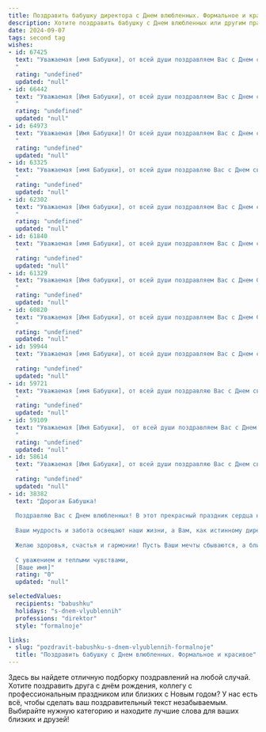 ```yaml
---
title: Поздравить бабушку директора с Днем влюбленных. Формальное и красивое
description: Хотите поздравить бабушку с Днем влюбленных или другим праздником? Наш ИИ создаст незабываемое поздравление, а вы обязательно выделитесь среди других.  
date: 2024-09-07
tags: second tag
wishes:
- id: 67425
  text: "Уважаемая [имя Бабушки], от всей души поздравляем Вас с Днем святого Валентина! Желаем Вам неиссякаемой любви, тепла и заботы от родных и близких, а также  крепкого здоровья и бодрости духа. Пусть этот день будет наполнен приятными моментами, и пусть Ваше сердце всегда будет открыто для любви.
  "
  rating: "undefined"
  updated: "null"
- id: 66442
  text: "Уважаемая [Имя Бабушки], от всей души поздравляем Вас с Днем святого Валентина! Желаем Вам любви, тепла, заботы и  радости, которые наполнят Вашу жизнь яркими красками. Пусть этот день будет особенным, полным приятных сюрпризов и  нежных чувств!
  "
  rating: "undefined"
  updated: "null"
- id: 64973
  text: "Уважаемая [Имя Бабушки]! От всей души поздравляем Вас с Днем святого Валентина! Желаем Вам крепкого здоровья, семейного тепла и бесконечной любви от близких людей. Пусть этот день наполнит Вас радостью, позитивом и удачей.
  "
  rating: "undefined"
  updated: "null"
- id: 63325
  text: "Уважаемая [имя Бабушки], от всей души поздравляю Вас с Днем святого Валентина! Желаю Вам крепкого здоровья, семейного благополучия, душевной гармонии и бесконечного счастья! Пусть Ваша жизнь будет наполнена любовью, заботой и вниманием близких людей.
  "
  rating: "undefined"
  updated: "null"
- id: 62302
  text: "Уважаемая [Имя бабушки], от всей души поздравляем Вас с Днем святого Валентина! Желаем Вам крепкого здоровья, неиссякаемого оптимизма и душевного тепла. Пусть любовь и забота Ваших близких согревают Вас каждый день.
  "
  rating: "undefined"
  updated: "null"
- id: 61840
  text: "Уважаемая [имя Бабушки], от всей души поздравляем Вас с Днем святого Валентина! Желаем Вам крепкого здоровья, замечательного настроения и бесконечной любви. Пусть этот день станет для Вас символом тепла, радости и романтики!
  "
  rating: "undefined"
  updated: "null"
- id: 61329
  text: "Уважаемая [Имя бабушки], от всей души поздравляем Вас с Днем Святого Валентина! Пусть этот день наполнится любовью, заботой и теплыми чувствами от близких. Желаем Вам крепкого здоровья, ярких впечатлений и светлых эмоций!
  "
  rating: "undefined"
  updated: "null"
- id: 60820
  text: "Уважаемая [Имя Бабушки], от всей души поздравляем Вас с Днем Святого Валентина! Желаем Вам в этот день, окруженной любовью и заботой близких, ощутить всю теплоту и нежность, которые Вы дарите всем вокруг. Пусть этот день станет для Вас маленьким праздником, наполненным душевным теплом и радостными мгновениями.
  "
  rating: "undefined"
  updated: "null"
- id: 59944
  text: "Уважаемая [имя Бабушки], от всей души поздравляем Вас с Днем святого Валентина! Желаем Вам крепкого здоровья, душевного тепла и безграничной любви, которая согревает Вас каждый день. Пусть этот праздник подарит Вам множество приятных моментов и вдохновит на новые свершения.
  "
  rating: "undefined"
  updated: "null"
- id: 59721
  text: "Уважаемая [имя Бабушки], от всей души поздравляю Вас с Днем святого Валентина! Желаю Вам светлых и радостных эмоций,  любви и заботы со стороны близких, а также крепкого здоровья и благополучия. Пусть этот день подарит Вам много приятных моментов и  наполнит Вашу жизнь радостью и счастьем!
  "
  rating: "undefined"
  updated: "null"
- id: 59109
  text: "Уважаемая [Имя Бабушки],  от всей души поздравляем Вас с Днем святого Валентина! Желаем Вам бесконечной любви, нежности и счастья, которое согревает сердце и вдохновляет на новые свершения. Пусть этот день будет полон радости, приятных сюрпризов и незабываемых моментов.
  "
  rating: "undefined"
  updated: "null"
- id: 58614
  text: "Уважаемая [Имя Бабушки], от всей души поздравляю Вас с Днем святого Валентина! Желаю Вам море любви, тепла и радости в этот прекрасный день. Пусть Ваша жизнь будет наполнена яркими красками и душевным спокойствием, а Ваша директорская мудрость и талант продолжают вдохновлять всех вокруг!
  "
  rating: "undefined"
  updated: "null"
- id: 38382
  text: "Дорогая Бабушка!
  
  Поздравляю Вас с Днем влюбленных! В этот прекрасный праздник сердца наполнены теплом и нежностью, и хотелось бы выразить Вам свою искреннюю признательность и любовь.
  
  Ваши мудрость и забота освещают наши жизни, а Вам, как истинному директору нашей семьи, всегда удается создавать атмосферу тепла и уюта. Пусть в Вашем сердце всегда живет любовь, а каждый новый день радует только приятными событиями и счастливыми моментами.
  
  Желаю здоровья, счастья и гармонии! Пусть Ваши мечты сбываются, а близкие дарят Вам свою любовь и поддержку.
  
  С уважением и теплыми чувствами,
  [Ваше имя]"
  rating: "0"
  updated: "null"

selectedValues:
  recipients: "babushku"
  holidays: "s-dnem-vlyublennih"
  professions: "direktor"
  style: "formalnoje"

links:
- slug: "pozdravit-babushku-s-dnem-vlyublennih-formalnoje"
  title: "Поздравить бабушку с Днем влюбленных. Формальное и красивое"
---
```


Здесь вы найдете отличную подборку поздравлений на любой случай. 
Хотите поздравить друга с днём рождения, коллегу с профессиональным праздником или близких с Новым годом? У нас есть всё, чтобы сделать ваш поздравительный текст незабываемым. Выбирайте нужную категорию и находите лучшие слова для ваших близких и друзей!
